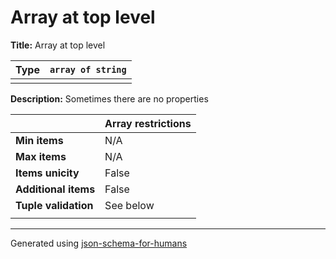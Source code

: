 # Array at top level

**Title:** Array at top level

| Type | `array of string` |
| ---- | ----------------- |
|      |                   |

**Description:** Sometimes there are no properties

|                      | Array restrictions |
| -------------------- | ------------------ |
| **Min items**        | N/A                |
| **Max items**        | N/A                |
| **Items unicity**    | False              |
| **Additional items** | False              |
| **Tuple validation** | See below          |
|                      |                    |

----------------------------------------------------------------------------------------------------------------------------
Generated using [json-schema-for-humans](https://github.com/coveooss/json-schema-for-humans)